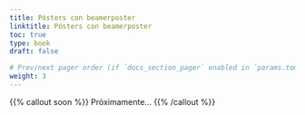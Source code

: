 ```yaml
---
title: Pósters con beamerposter
linktitle: Pósters con beamerposter
toc: true
type: book
draft: false

# Prev/next pager order (if `docs_section_pager` enabled in `params.toml`)
weight: 3
---
```


{{% callout soon %}}
Próximamente...
{{% /callout %}}